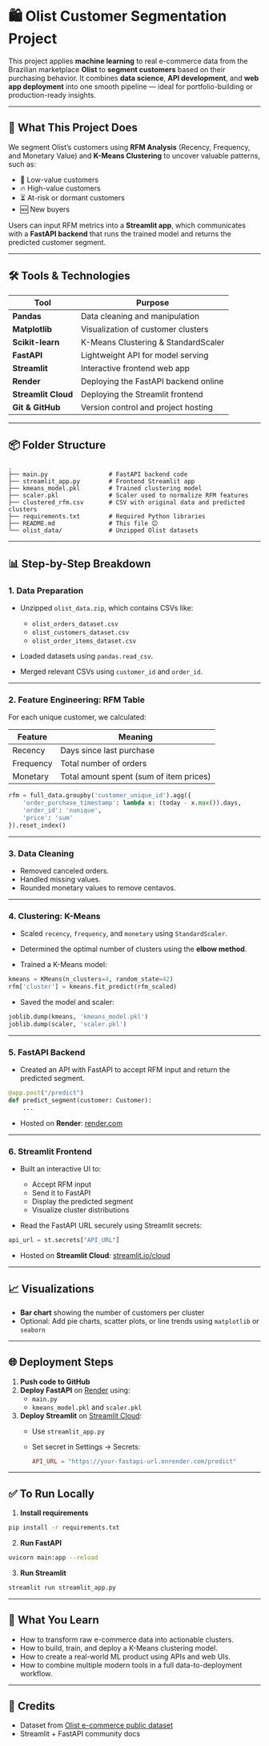
# 🛍️ Olist Customer Segmentation Project

This project applies **machine learning** to real e-commerce data from the Brazilian marketplace **Olist** to **segment customers** based on their purchasing behavior. It combines **data science**, **API development**, and **web app deployment** into one smooth pipeline — ideal for portfolio-building or production-ready insights.

---

## 🚀 What This Project Does

We segment Olist’s customers using **RFM Analysis** (Recency, Frequency, and Monetary Value) and **K-Means Clustering** to uncover valuable patterns, such as:

- 🧊 Low-value customers  
- 🔥 High-value customers  
- ⏳ At-risk or dormant customers  
- 🆕 New buyers

Users can input RFM metrics into a **Streamlit app**, which communicates with a **FastAPI backend** that runs the trained model and returns the predicted customer segment.

---

## 🛠️ Tools & Technologies

| Tool         | Purpose                                   |
|--------------|--------------------------------------------|
| **Pandas**   | Data cleaning and manipulation             |
| **Matplotlib** | Visualization of customer clusters       |
| **Scikit-learn** | K-Means Clustering & StandardScaler    |
| **FastAPI**  | Lightweight API for model serving          |
| **Streamlit**| Interactive frontend web app               |
| **Render**   | Deploying the FastAPI backend online       |
| **Streamlit Cloud** | Deploying the Streamlit frontend    |
| **Git & GitHub** | Version control and project hosting    |

---

## 📦 Folder Structure

```
.
├── main.py                 # FastAPI backend code
├── streamlit_app.py        # Frontend Streamlit app
├── kmeans_model.pkl        # Trained clustering model
├── scaler.pkl              # Scaler used to normalize RFM features
├── clustered_rfm.csv       # CSV with original data and predicted clusters
├── requirements.txt        # Required Python libraries
├── README.md               # This file 😊
└── olist_data/             # Unzipped Olist datasets
```

---

## 📊 Step-by-Step Breakdown

### 1. **Data Preparation**

- Unzipped `olist_data.zip`, which contains CSVs like:
  - `olist_orders_dataset.csv`
  - `olist_customers_dataset.csv`
  - `olist_order_items_dataset.csv`

- Loaded datasets using `pandas.read_csv`.

- Merged relevant CSVs using `customer_id` and `order_id`.

---

### 2. **Feature Engineering: RFM Table**

For each unique customer, we calculated:

| Feature   | Meaning                                  |
|-----------|-------------------------------------------|
| Recency   | Days since last purchase                  |
| Frequency | Total number of orders                    |
| Monetary  | Total amount spent (sum of item prices)   |

```python
rfm = full_data.groupby('customer_unique_id').agg({
    'order_purchase_timestamp': lambda x: (today - x.max()).days,
    'order_id': 'nunique',
    'price': 'sum'
}).reset_index()
```

---

### 3. **Data Cleaning**

- Removed canceled orders.
- Handled missing values.
- Rounded monetary values to remove centavos.

---

### 4. **Clustering: K-Means**

- Scaled `recency`, `frequency`, and `monetary` using `StandardScaler`.

- Determined the optimal number of clusters using the **elbow method**.

- Trained a K-Means model:

```python
kmeans = KMeans(n_clusters=4, random_state=42)
rfm['cluster'] = kmeans.fit_predict(rfm_scaled)
```

- Saved the model and scaler:

```python
joblib.dump(kmeans, 'kmeans_model.pkl')
joblib.dump(scaler, 'scaler.pkl')
```

---

### 5. **FastAPI Backend**

- Created an API with FastAPI to accept RFM input and return the predicted segment.

```python
@app.post("/predict")
def predict_segment(customer: Customer):
    ...
```

- Hosted on **Render**: [render.com](https://render.com)

---

### 6. **Streamlit Frontend**

- Built an interactive UI to:
  - Accept RFM input
  - Send it to FastAPI
  - Display the predicted segment
  - Visualize cluster distributions

- Read the FastAPI URL securely using Streamlit secrets:

```python
api_url = st.secrets["API_URL"]
```

- Hosted on **Streamlit Cloud**: [streamlit.io/cloud](https://streamlit.io/cloud)

---

## 📈 Visualizations

- **Bar chart** showing the number of customers per cluster
- Optional: Add pie charts, scatter plots, or line trends using `matplotlib` or `seaborn`

---

## 🌐 Deployment Steps

1. **Push code to GitHub**
2. **Deploy FastAPI** on [Render](https://render.com) using:
   - `main.py`
   - `kmeans_model.pkl` and `scaler.pkl`
3. **Deploy Streamlit** on [Streamlit Cloud](https://streamlit.io/cloud):
   - Use `streamlit_app.py`
   - Set secret in Settings → Secrets:

     ```toml
     API_URL = "https://your-fastapi-url.onrender.com/predict"
     ```

---

## ✅ To Run Locally

1. **Install requirements**

```bash
pip install -r requirements.txt
```

2. **Run FastAPI**

```bash
uvicorn main:app --reload
```

3. **Run Streamlit**

```bash
streamlit run streamlit_app.py
```

---

## 🧠 What You Learn

- How to transform raw e-commerce data into actionable clusters.
- How to build, train, and deploy a K-Means clustering model.
- How to create a real-world ML product using APIs and web UIs.
- How to combine multiple modern tools in a full data-to-deployment workflow.

---

## 🙌 Credits

- Dataset from [Olist e-commerce public dataset](https://www.kaggle.com/datasets/olistbr/brazilian-ecommerce)
- Streamlit + FastAPI community docs
